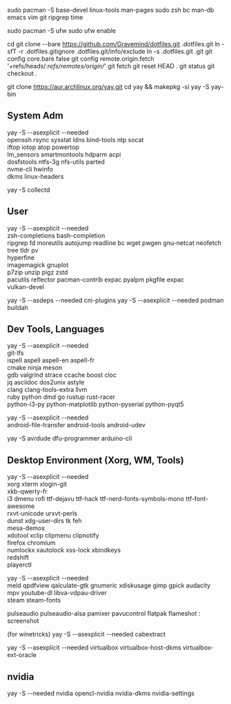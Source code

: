 
sudo pacman -S base-devel linux-tools man-pages sudo zsh bc man-db emacs vim git ripgrep time

sudo pacman -S ufw
sudo ufw enable

cd
git clone --bare https://github.com/Gravemind/dotfiles.git .dotfiles.git
ln -sfT -r .dotfiles.gitignore .dotfiles.git/info/exclude
ln -s .dotfiles.git .git
git config core.bare false
git config remote.origin.fetch '+refs/heads/*:refs/remotes/origin/*'
git fetch
git reset HEAD .
git status
git checkout .

git clone https://aur.archlinux.org/yay.git
cd yay && makepkg -si
yay -S yay-bin

## System Adm

yay -S --asexplicit --needed \
    openssh rsync sysstat ldns bind-tools ntp socat \
    iftop iotop atop powertop \
    lm_sensors smartmontools hdparm acpi \
    dosfstools ntfs-3g nfs-utils parted \
    nvme-cli hwinfo \
    dkms linux-headers

yay -S collectd

## User

yay -S --asexplicit --needed \
    zsh-completions bash-completion \
    ripgrep fd moreutils autojump readline bc wget pwgen gnu-netcat neofetch tree tldr pv \
    hyperfine \
    imagemagick gnuplot \
    p7zip unzip pigz zstd \
    pacutils reflector pacman-contrib expac pyalpm pkgfile expac \
    vulkan-devel

yay -S --asdeps --needed cni-plugins
yay -S --asexplicit --needed podman buildah

## Dev Tools, Languages

yay -S --asexplicit --needed \
    git-lfs \
    ispell aspell aspell-en aspell-fr \
    cmake ninja meson \
    gdb valgrind strace ccache boost cloc \
    jq asciidoc dos2unix astyle \
    clang clang-tools-extra llvm \
    ruby python dmd go rustup rust-racer \
    python-i3-py python-matplotlib python-pyserial python-pyqt5

yay -S --asexplicit --needed \
    android-file-transfer android-tools android-udev

yay -S avrdude dfu-programmer arduino-cli

## Desktop Environment (Xorg, WM, Tools)

yay -S --asexplicit --needed \
    xorg xterm xlogin-git \
    xkb-qwerty-fr \
    i3 dmenu rofi ttf-dejavu ttf-hack ttf-nerd-fonts-symbols-mono ttf-font-awesome \
    rxvt-unicode urxvt-perls \
    dunst xdg-user-dirs tk feh \
    mesa-demos \
    xdotool xclip clipmenu clipnotify \
    firefox chromium \
    numlockx xautolock xss-lock xbindkeys \
    redshift \
    playerctl

yay -S --asexplicit --needed \
    meld qpdfview qalculate-gtk gnumeric xdiskusage gimp gpick audacity \
    mpv youtube-dl libva-vdpau-driver \
    steam steam-fonts

pulseaudio pulseaudio-alsa pamixer pavucontrol
flatpak
flameshot : screenshot

(for winetricks)
yay -S --asexplicit --needed cabextract

yay -S --asexplicit --needed virtualbox virtualbox-host-dkms virtualbox-ext-oracle

## nvidia

yay -S --needed nvidia opencl-nvidia nvidia-dkms nvidia-settings

<!-- (Enable multilib in pacman.conf) -->
<!-- yay -S lib32-nvidia-utils -->
